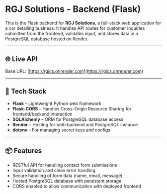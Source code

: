 # RGJ Solutions - Backend (Flask)

This is the Flask backend for **RGJ Solutions**, a full-stack web application for a car detailing business. It handles API routes for customer inquiries submitted from the frontend, validates input, and stores data in a PostgreSQL database hosted on Render.

---

## 🌐 Live API

Base URL: [https://rgjcs.onrender.com](https://rgjcs.onrender.com)

---

## 🧰 Tech Stack

- **Flask** – Lightweight Python web framework  
- **Flask-CORS** – Handles Cross-Origin Resource Sharing for frontend/backend interaction  
- **SQLAlchemy** – ORM for PostgreSQL database access  
- **Render** – Hosting for both backend and PostgreSQL instance  
- **dotenv** – For managing secret keys and configs  

---

## 📦 Features

- RESTful API for handling contact form submissions  
- Input validation and clean error handling  
- Secure handling of form data (name, email, message)  
- Hosted PostgreSQL database with persistent storage  
- CORS enabled to allow communication with deployed frontend  
